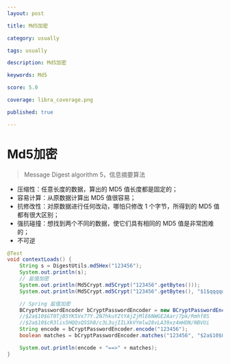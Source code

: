```yaml
---
layout: post

title: Md5加密

category: usually

tags: usually

description: Md5加密 

keywords: Md5

score: 5.0

coverage: libra_coverage.png

published: true

---
```


# Md5加密

> Message Digest algorithm 5，信息摘要算法

-  压缩性：任意长度的数据，算出的 MD5 值长度都是固定的；
-  容易计算：从原数据计算出 MD5 值很容易；
- 抗修改性：对原数据进行任何改动，哪怕只修改 1 个字节，所得到的 MD5 值都有很大区别；
- 强抗碰撞：想找到两个不同的数据，使它们具有相同的 MD5 值是非常困难的；
- 不可逆

```java
@Test
void contextLoads() {
    String s = DigestUtils.md5Hex("123456");
    System.out.println(s);
    // 盐值加密
    System.out.println(Md5Crypt.md5Crypt("123456".getBytes()));
    System.out.println(Md5Crypt.md5Crypt("123456".getBytes(), "$1$qqqqqqqq"));

    // Spring 盐值加密
    BCryptPasswordEncoder bCryptPasswordEncoder = new BCryptPasswordEncoder();
    //$2a$10$GT0TjB5YK5Vx77Y.2N7hkuYZtYAjZjMlE6NWGE2Aar/7pk/Rmhf8S
    //$2a$10$cR3lis5HQQsQSSh8/c3L3ujIILXkVYmlw28vLA39xz4mHDN/NBVUi
    String encode = bCryptPasswordEncoder.encode("123456");
    boolean matches = bCryptPasswordEncoder.matches("123456", "$2a$10$GT0TjB5YK5Vx77Y.2N7hkuYZtYAjZjMlE6NWGE2Aar/7pk/Rmhf8S");

    System.out.println(encode + "==>" + matches);
}
```



